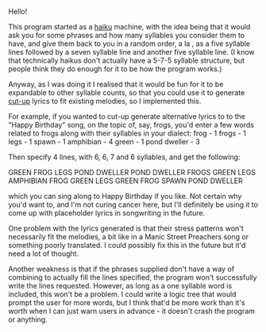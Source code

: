 Hello!

This program started as a [haiku](https://en.wikipedia.org/wiki/Haiku_in_English) machine, with the idea being that it would ask you for some phrases and how many syllables you consider them to have, and give them back to you in a random order, a la , as a five syllable lines followed by a seven syllable line and another five syllable line.  (I know that technically haikus don't actually have a 5-7-5 syllable structure, but people think they do enough for it to be how the program works.)

Anyway, as I was doing it I realised that it would be fun for it to be expandable to other syllable counts, so that you could use it to generate [cut-up](https://en.wikipedia.org/wiki/Cut-up_technique) lyrics to fit existing melodies, so I implemented this.

For example, if you wanted to cut-up generate alternative lyrics to to the "Happy Birthday" song, on the topic of, say, frogs, you'd enter a few words related to frogs along with their syllables in your dialect:
frog - 1
frogs - 1
legs - 1
spawn - 1
amphibian - 4
green - 1
pond dweller - 3

Then specify 4 lines, with 6, 6, 7 and 6 syllables, and get the following:

GREEN FROG LEGS POND DWELLER
POND DWELLER FROGS GREEN LEGS
AMPHIBIAN FROG GREEN LEGS
GREEN FROG SPAWN POND DWELLER

which you can sing along to Happy Birthday if you like. Not certain why you'd want to, and I'm not curing cancer here, but I'll definitely be using it to come up with placeholder lyrics in songwriting in the future.

One problem with the lyrics generated is that their stress patterns won't necessarily fit the melodies, a bit like in a Manic Street Preachers song or something poorly translated.  I could possibly fix this in the future but it'd need a lot of thought.

Another weakness is that if the phrases supplied don't have a way of combining to actually fill the lines specified, the program won't successfully write the lines requested.  However, as long as a one syllable word is included, this won't be a problem.  I could write a logic tree that would prompt the user for more words, but I think that'd be more work than it's worth when I can just warn users in advance - it doesn't crash the program or anything.
